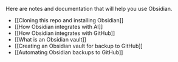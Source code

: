 Here are notes and documentation that will help you use Obsidian.

- [[Cloning this repo and installing Obsidian]]
- [[How Obsidian integrates with AI]]
- [[How Obsidian integrates with GitHub]]
- [[What is an Obsidian vault]]
- [[Creating an Obsidian vault for backup to GitHub]]
- [[Automating Obsidian backups to GitHub]]
